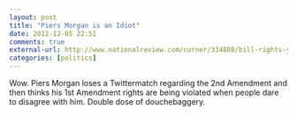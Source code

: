 ```yaml
---
layout: post
title: "Piers Morgan is an Idiot"
date: 2012-12-05 22:51
comments: true
external-url: http://www.nationalreview.com/corner/334888/bill-rights-your-host-piers-morgan-charles-c-w-cooke#
categories: [politics]
---
```


Wow. Piers Morgan loses a Twittermatch regarding the 2nd Amendment and then thinks his 1st Amendment rights are being violated when people dare to disagree with him. Double dose of douchebaggery.
